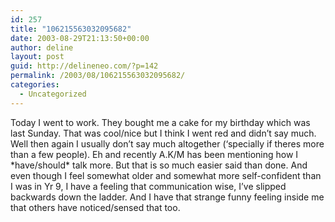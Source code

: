 ```yaml
---
id: 257
title: "106215563032095682"
date: 2003-08-29T21:13:50+00:00
author: deline
layout: post
guid: http://delineneo.com/?p=142
permalink: /2003/08/106215563032095682/
categories:
  - Uncategorized
---
```

Today I went to work. They bought me a cake for my birthday which was last Sunday. That was cool/nice but I think I went red and didn&#8217;t say much. Well then again I usually don&#8217;t say much altogether (&#8216;specially if theres more than a few people). Eh and recently A.K/M has been mentioning how I \*have/should\* talk more. But that is so much easier said than done. And even though I feel somewhat older and somewhat more self-confident than I was in Yr 9, I have a feeling that communication wise, I&#8217;ve slipped backwards down the ladder. And I have that strange funny feeling inside me that others have noticed/sensed that too.